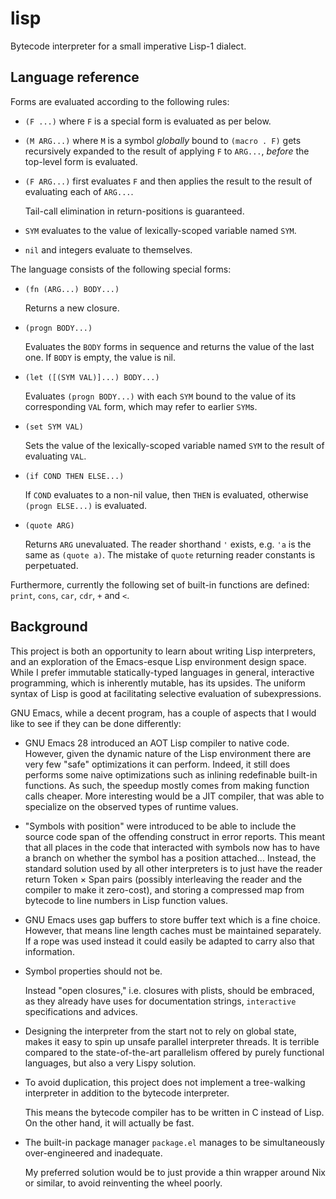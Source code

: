 # lisp

Bytecode interpreter for a small imperative Lisp-1 dialect.

## Language reference

Forms are evaluated according to the following rules:

* `(F ...)` where `F` is a special form is evaluated as per below.
* `(M ARG...)` where `M` is a symbol *globally* bound to `(macro . F)`
  gets recursively expanded to the result of applying `F` to `ARG...`,
  *before* the top-level form is evaluated.
* `(F ARG...)` first evaluates `F` and then applies the result to
  the result of evaluating each of `ARG...`.

  Tail-call elimination in return-positions is guaranteed.
* `SYM` evaluates to the value of lexically-scoped variable named `SYM`.
* `nil` and integers evaluate to themselves.

The language consists of the following special forms:

* `(fn (ARG...) BODY...)`

  Returns a new closure.
* `(progn BODY...)`

  Evaluates the `BODY` forms in sequence and returns the value of the last one.
  If `BODY` is empty, the value is nil.
* `(let ([(SYM VAL)]...) BODY...)`

  Evaluates `(progn BODY...)`
  with each `SYM` bound to the value of its corresponding `VAL` form,
  which may refer to earlier `SYM`s.
* `(set SYM VAL)`

  Sets the value of the lexically-scoped variable named `SYM`
  to the result of evaluating `VAL`.
* `(if COND THEN ELSE...)`

  If `COND` evaluates to a non-nil value, then `THEN` is evaluated,
  otherwise `(progn ELSE...)` is evaluated.
* `(quote ARG)`

  Returns `ARG` unevaluated.
  The reader shorthand `'` exists, e.g. `'a` is the same as `(quote a)`.
  The mistake of `quote` returning reader constants is perpetuated.

Furthermore, currently the following set of built-in functions are defined:
`print`, `cons`, `car`, `cdr`, `+` and `<`.

## Background

This project is both an opportunity to learn about writing Lisp interpreters,
and an exploration of the Emacs-esque Lisp environment design space.
While I prefer immutable statically-typed languages in general,
interactive programming, which is inherently mutable, has its upsides.
The uniform syntax of Lisp is good at facilitating selective evaluation of subexpressions.

GNU Emacs, while a decent program, has a couple of aspects
that I would like to see if they can be done differently:

* GNU Emacs 28 introduced an AOT Lisp compiler to native code.
  However, given the dynamic nature of the Lisp environment
  there are very few "safe" optimizations it can perform.
  Indeed, it still does performs some naive optimizations
  such as inlining redefinable built-in functions.
  As such, the speedup mostly comes from making function calls cheaper.
  More interesting would be a JIT compiler,
  that was able to specialize on the observed types of runtime values.
* "Symbols with position" were introduced to be able to include the source code span
  of the offending construct in error reports.
  This meant that all places in the code that interacted with symbols
  now has to have a branch on whether the symbol has a position attached...
  Instead, the standard solution used by all other interpreters is to just
  have the reader return Token × Span pairs
  (possibly interleaving the reader and the compiler to make it zero-cost),
  and storing a compressed map from bytecode to line numbers in Lisp function values.
* GNU Emacs uses gap buffers to store buffer text which is a fine choice.
  However, that means line length caches must be maintained separately.
  If a rope was used instead it could easily be adapted to carry also that information.
* Symbol properties should not be.

  Instead "open closures," i.e. closures with plists, should be embraced,
  as they already have uses for
  documentation strings, `interactive` specifications and advices.
* Designing the interpreter from the start not to rely on global state,
  makes it easy to spin up unsafe parallel interpreter threads.
  It is terrible compared to the state-of-the-art parallelism
  offered by purely functional languages,
  but also a very Lispy solution.
* To avoid duplication, this project does not implement a tree-walking interpreter
  in addition to the bytecode interpreter.

  This means the bytecode compiler has to be written in C instead of Lisp.
  On the other hand, it will actually be fast.
* The built-in package manager `package.el` manages to be
  simultaneously over-engineered and inadequate.

  My preferred solution would be to just provide a thin wrapper around Nix or similar,
  to avoid reinventing the wheel poorly.
